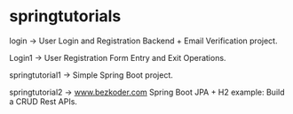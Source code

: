 # springtutorials


login -> User Login and Registration Backend + Email Verification project.

Login1 -> User Registration Form Entry and Exit Operations.

springtutorial1 -> Simple Spring Boot project.

springtutorial2 -> www.bezkoder.com Spring Boot JPA + H2 example: Build a CRUD Rest APIs.

